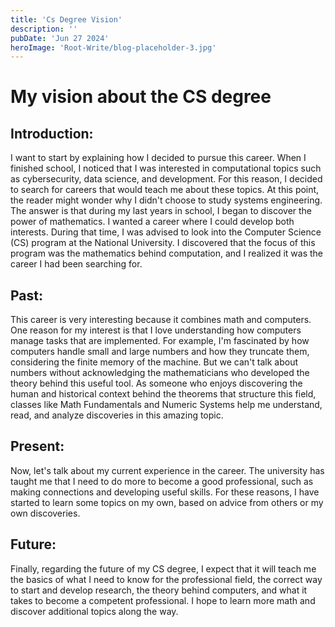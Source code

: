 ```yaml
---
title: 'Cs Degree Vision'
description: ''
pubDate: 'Jun 27 2024'
heroImage: 'Root-Write/blog-placeholder-3.jpg'
---
```


# My vision about the CS degree
## Introduction:
I want to start by explaining how I decided to pursue this career. When I finished school, I noticed that I was interested in computational topics such as cybersecurity, data science, and development. For this reason, I decided to search for careers that would teach me about these topics. At this point, the reader might wonder why I didn't choose to study systems engineering. The answer is that during my last years in school, I began to discover the power of mathematics. I wanted a career where I could develop both interests. During that time, I was advised to look into the Computer Science (CS) program at the National University. I discovered that the focus of this program was the mathematics behind computation, and I realized it was the career I had been searching for.

## Past:
This career is very interesting because it combines math and computers. One reason for my interest is that I love understanding how computers manage tasks that are implemented. For example, I'm fascinated by how computers handle small and large numbers and how they truncate them, considering the finite memory of the machine. But we can't talk about numbers without acknowledging the mathematicians who developed the theory behind this useful tool. As someone who enjoys discovering the human and historical context behind the theorems that structure this field, classes like Math Fundamentals and Numeric Systems help me understand, read, and analyze discoveries in this amazing topic.

## Present:
Now, let's talk about my current experience in the career. The university has taught me that I need to do more to become a good professional, such as making connections and developing useful skills. For these reasons, I have started to learn some topics on my own, based on advice from others or my own discoveries.

## Future:
Finally, regarding the future of my CS degree, I expect that it will teach me the basics of what I need to know for the professional field, the correct way to start and develop research, the theory behind computers, and what it takes to become a competent professional. I hope to learn more math and discover additional topics along the way.